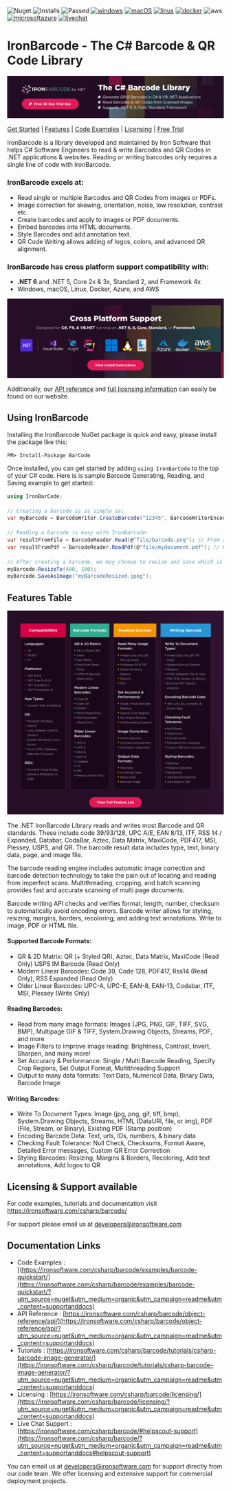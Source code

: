 ![Nuget](https://img.shields.io/nuget/v/BarCode?color=informational&label=latest)  ![Installs](https://img.shields.io/nuget/dt/BarCode?color=informational&label=installs&logo=nuget)  ![Passed](https://img.shields.io/badge/build-%20%E2%9C%93%20413%20tests%20passed%20(0%20failed)%20-107C10?logo=visualstudio)  [![windows](https://img.shields.io/badge/%E2%80%8E%20-%20%E2%9C%93-107C10?logo=windows)](https://ironsoftware.com/csharp/barcode/docs/?utm_source=nuget&utm_medium=organic&utm_campaign=readme&utm_content=topshield) [![macOS](https://img.shields.io/badge/%E2%80%8E%20-%20%E2%9C%93-107C10?logo=apple)](https://ironsoftware.com/csharp/barcode/docs/questions/macos/?utm_source=nuget&utm_medium=organic&utm_campaign=readme&utm_content=topshield) [![linux](https://img.shields.io/badge/%E2%80%8E%20-%20%E2%9C%93-107C10?logo=linux&logoColor=white)](https://ironsoftware.com/csharp/barcode/docs/questions/linux/?utm_source=nuget&utm_medium=organic&utm_campaign=readme&utm_content=topshield) [![docker](https://img.shields.io/badge/%E2%80%8E%20-%20%E2%9C%93-107C10?logo=docker&logoColor=white)](https://ironsoftware.com/csharp/barcode/docs/questions/docker-linux/?utm_source=nuget&utm_medium=organic&utm_campaign=readme&utm_content=topshield) ![aws](https://img.shields.io/badge/%E2%80%8E%20-%20%E2%9C%93-107C10?logo=amazonaws) [![microsoftazure](https://img.shields.io/badge/%E2%80%8E%20-%20%E2%9C%93-107C10?logo=microsoftazure)](https://ironsoftware.com/csharp/barcode/docs/questions/azure-support/?utm_source=nuget&utm_medium=organic&utm_campaign=readme&utm_content=topshield) [![livechat](https://img.shields.io/badge/Live%20Chat-Active-purple?logo=googlechat&logoColor=white)](https://ironsoftware.com/csharp/barcode/?utm_source=nuget&utm_medium=organic&utm_campaign=readme&utm_content=topshield#helpscout-support)

# IronBarcode - The C# Barcode & QR Code Library


[![IronBarcode NuGet Trial Banner Image](https://raw.githubusercontent.com/iron-software/iron-nuget-assets/main/IronBarcode-readme/nuget-trial-banner.png)](https://ironsoftware.com/csharp/barcode/?utm_source=nuget&utm_medium=organic&utm_campaign=readme&utm_content=topbanner#trial-license)

[Get Started](https://ironsoftware.com/csharp/barcode/docs/?utm_source=nuget&utm_medium=organic&utm_campaign=readme&utm_content=navigation) | [Features](https://ironsoftware.com/csharp/barcode/features/?utm_source=nuget&utm_medium=organic&utm_campaign=readme&utm_content=navigation) | [Code Examples](https://ironsoftware.com/csharp/barcode/examples/barcode-quickstart/?utm_source=nuget&utm_medium=organic&utm_campaign=readme&utm_content=navigation) | [Licensing](https://ironsoftware.com/csharp/barcode/licensing/?utm_source=nuget&utm_medium=organic&utm_campaign=readme&utm_content=navigation) | [Free Trial](https://ironsoftware.com/csharp/barcode/docs/?utm_source=nuget&utm_medium=organic&utm_campaign=readme&utm_content=navigation#trial-license)

IronBarcode is a library developed and maintained by Iron Software that helps C# Software Engineers to read & write Barcodes and QR Codes in .NET applications & websites. Reading or writing barcodes only requires a single line of code with IronBarcode.
 
### IronBarcode excels at:
- Read single or multiple Barcodes and QR Codes from images or PDFs.
- Image correction for skewing, orientation, noise, low resolution, contrast etc.
- Create barcodes and apply to images or PDF documents.
- Embed barcodes into HTML documents.
- Style Barcodes and add annotation text.
- QR Code Writing allows adding of logos, colors, and advanced QR alignment.

### IronBarcode has cross platform support compatibility with:
- **.NET 6** and .NET 5, Core 2x & 3x, Standard 2, and Framework 4x
- Windows, macOS, Linux, Docker, Azure, and AWS

[![IronBarcode Cross Platform Compatibility Support Image](https://raw.githubusercontent.com/iron-software/iron-nuget-assets/main/IronBarcode-readme/cross-platform-compatibility.png)](https://ironsoftware.com/csharp/barcode/docs/?utm_source=nuget&utm_medium=organic&utm_campaign=readme&utm_content=crossplatformbanner)


Additionally, our [API reference](https://ironsoftware.com/csharp/barcode/object-reference/api/?utm_source=nuget&utm_medium=organic&utm_campaign=readme&utm_content=supportanddocs) and [full licensing information](https://ironsoftware.com/csharp/barcode/licensing/?utm_source=nuget&utm_medium=organic&utm_campaign=readme&utm_content=supportanddocs#trial-license) can easily be found on our website.

## Using IronBarcode

Installing the IronBarcode NuGet package is quick and easy, please install the package like this:
```
PM> Install-Package BarCode
```
Once installed, you can get started by adding `using IronBarCode` to the top of your C# code. Here is is sample Barcode Generating, Reading, and Saving example to get started:
```csharp
using IronBarCode;

// Creating a barcode is as simple as:
var myBarcode = BarcodeWriter.CreateBarcode("12345", BarcodeWriterEncoding.EAN8);

// Reading a barcode is easy with IronBarcode:
var resultFromFile = BarcodeReader.Read(@"file/barcode.png"); // From a file
var resultFromPdf = BarcodeReader.ReadPdf(@"file/mydocument.pdf"); // From PDF use ReadPdf

// After creating a barcode, we may choose to resize and save which is easily done with:
myBarcode.ResizeTo(400, 100);
myBarcode.SaveAsImage("myBarcodeResized.jpeg");
```
## Features Table
[![IronBarcode Features](https://raw.githubusercontent.com/iron-software/iron-nuget-assets/main/IronBarcode-readme/features-table.png)](https://ironsoftware.com/csharp/barcode/features/?utm_source=nuget&utm_medium=organic&utm_campaign=readme&utm_content=featuresbanner)

The .NET IronBarcode Library reads and writes most Barcode and QR standards. These include code 39/93/128, UPC A/E, EAN 8/13, ITF, RSS 14 / Expanded, Databar, CodaBar, Aztec, Data Matrix, MaxiCode, PDF417, MSI, Plessey, USPS, and QR. The barcode result data includes type, text, binary data, page, and image file.

The barcode reading engine includes automatic image correction and barcode detection technology to take the pain out of locating and reading from imperfect scans. Multithreading, cropping, and batch scanning provides fast and accurate scanning of multi page documents.

Barcode writing API checks and verifies format, length, number, checksum to automatically avoid encoding errors. Barcode writer allows for styling, resizing, margins, borders, recoloring, and adding text annotations. Write to image, PDF or HTML file.
#### Supported Barcode Formats:
- QR & 2D Matrix: QR (+ Styled QR), Aztec, Data Matrix, MaxiCode (Read Only) USPS IM Barcode (Read Only)
- Modern Linear Barcodes: Code 39, Code 128, PDF417, Rss14 (Read Only), RSS Expanded (Read Only)
- Older Linear Barcodes: UPC-A, UPC-E, EAN-8, EAN-13, Codabar, ITF, MSI, Plessey (Write Only)

#### Reading Barcodes:
- Read from many image formats: Images (JPG, PNG, GIF, TIFF, SVG, BMP), Multipage GIF & TIFF, System.Drawing Objects, Streams, PDF, and more
- Image Filters to improve image reading: Brightness, Contrast, Invert, Sharpen, and many more!
- Set Accuracy & Performance: Single / Multi Barcode Reading, Specify Crop Regions, Set Output Format, Multithreading Support
- Output to many data formats: Text Data, Numerical Data, Binary Data, Barcode Image
#### Writing Barcodes:
- Write To Document Types: Image (jpg, png, gif, tiff, bmp), System.Drawing Objects, Streams, HTML (DataURI, file, or img), PDF (File, Stream, or Binary), Existing PDF (Stamp position)
- Encoding Barcode Data: Text, urls, IDs, numbers, & binary data
- Checking Fault Tolerance: Null Check, Checksums, Format Aware, Detailed Error messages, Custom QR Error Correction
- Styling Barcodes: Resizing, Margins & Borders, Recoloring, Add text annotations, Add logos to QR

## Licensing & Support available
For code examples, tutorials and documentation visit https://ironsoftware.com/csharp/barcode/

For support please email us at developers@ironsoftware.com 

## Documentation Links

-   Code Examples : [(https://ironsoftware.com/csharp/barcode/examples/barcode-quickstart/](https://ironsoftware.com/csharp/barcode/examples/barcode-quickstart/?utm_source=nuget&utm_medium=organic&utm_campaign=readme&utm_content=supportanddocs)
-   API Reference : [https://ironsoftware.com/csharp/barcode/object-reference/api/](https://ironsoftware.com/csharp/barcode/object-reference/api/?utm_source=nuget&utm_medium=organic&utm_campaign=readme&utm_content=supportanddocs)
-   Tutorials : [https://ironsoftware.com/csharp/barcode/tutorials/csharp-barcode-image-generator/](https://ironsoftware.com/csharp/barcode/tutorials/csharp-barcode-image-generator/?utm_source=nuget&utm_medium=organic&utm_campaign=readme&utm_content=supportanddocs)
-   Licensing : [https://ironsoftware.com/csharp/barcode/licensing/](https://ironsoftware.com/csharp/barcode/licensing/?utm_source=nuget&utm_medium=organic&utm_campaign=readme&utm_content=supportanddocs)
- Live Chat Support : [https://ironsoftware.com/csharp/barcode/#helpscout-support](https://ironsoftware.com/csharp/barcode/?utm_source=nuget&utm_medium=organic&utm_campaign=readme&utm_content=supportanddocs#helpscout-support)

You can email us at developers@ironsoftware.com for support directly from our code team. We offer licensing and extensive support for commercial deployment projects.
